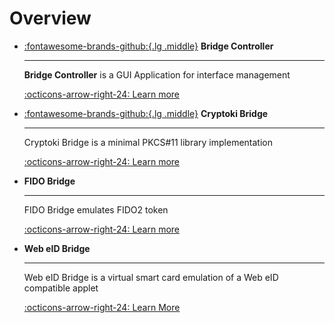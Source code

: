 # Overview

<div class="grid cards" markdown>

- [:fontawesome-brands-github:{.lg .middle}](https://github.com/KristianMika/bridge-controller) __Bridge Controller__

    ---

    __Bridge Controller__ is a GUI Application for interface management

    [:octicons-arrow-right-24: Learn more](./bridge-controller/index.md)

- [:fontawesome-brands-github:{.lg .middle}](https://github.com/KristianMika/cryptoki-bridge) __Cryptoki Bridge__

    ---

    Cryptoki Bridge is a minimal PKCS#11 library implementation

    [:octicons-arrow-right-24: Learn more](./cryptoki-bridge/index.md)

- __FIDO Bridge__

    ---

    FIDO Bridge emulates FIDO2 token

    [:octicons-arrow-right-24: Learn more](./fido-bridge/index.md)

- __Web eID Bridge__

    ---

    Web eID Bridge is a virtual smart card emulation of a Web eID compatible applet

    [:octicons-arrow-right-24: Learn More](./web-eid-bridge/index.md)

</div>
